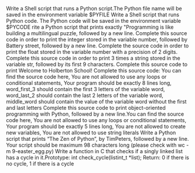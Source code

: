 Write a Shell script that runs a Python script.The Python file name will be saved in the environment variable $PYFILE
Write a Shell script that runs Python code. The Python code will be saved in the environment variable $PYCODE
rite a Python script that prints exactly "Programming is like building a multilingual puzzle, followed by a new line.
Complete this source code in order to print the integer stored in the variable number, followed by Battery street, followed by a new line.
Complete the source code in order to print the float stored in the variable number with a precision of 2 digits.
Complete this source code in order to print 3 times a string stored in the variable str, followed by its first 9 characters.
Complete this source code to print Welcome to Holberton School!
Complete this source code: You can find the source code here, You are not allowed to use any loops or conditional statements, Your program should be exactly 8 lines long, word_first_3 should contain the first 3 letters of the variable word, word_last_2 should contain the last 2 letters of the variable word, middle_word should contain the value of the variable word without the first and last letters
Complete this source code to print object-oriented programming with Python, followed by a new line.You can find the source code here, You are not allowed to use any loops or conditional statements, Your program should be exactly 5 lines long, You are not allowed to create new variables, You are not allowed to use string literals
Write a Python script that prints “The Zen of Python”, by TimPeters, followed by a new line. Your script should be maximum 98 characters long (please check with wc -m 9-easter_egg.py)
Write a function in C that checks if a singly linked list has a cycle in it.Prototype: int check_cycle(listint_t *list); Return: 0 if there is no cycle, 1 if there is a cycle
